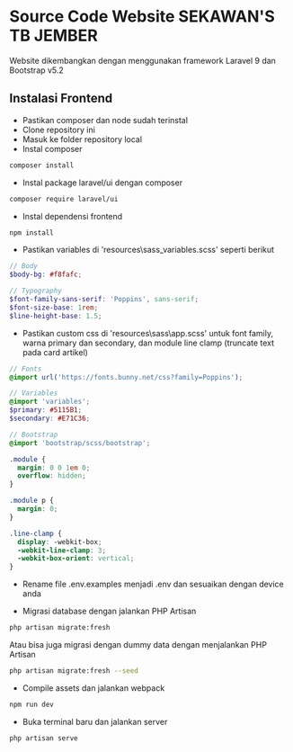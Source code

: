 # Source Code Website SEKAWAN'S TB JEMBER

Website dikembangkan dengan menggunakan framework Laravel 9 dan Bootstrap v5.2

## Instalasi Frontend

- Pastikan composer dan node sudah terinstal
- Clone repository ini
- Masuk ke folder repository local
- Instal composer
```bash
composer install
```

- Instal package laravel/ui dengan composer
```bash
composer require laravel/ui
```

- Instal dependensi frontend
```bash
npm install
```

- Pastikan variables di 'resources\sass\_variables.scss' seperti berikut
```scss
// Body
$body-bg: #f8fafc;

// Typography
$font-family-sans-serif: 'Poppins', sans-serif;
$font-size-base: 1rem;
$line-height-base: 1.5;
```

- Pastikan custom css di 'resources\sass\app.scss' untuk font family, warna primary dan secondary, dan module line clamp (truncate text pada card artikel)
```scss
// Fonts
@import url('https://fonts.bunny.net/css?family=Poppins');

// Variables
@import 'variables';
$primary: #5115B1;
$secondary: #E71C36;

// Bootstrap
@import 'bootstrap/scss/bootstrap';

.module {
  margin: 0 0 1em 0;
  overflow: hidden;
}

.module p {
  margin: 0;
}

.line-clamp {
  display: -webkit-box;
  -webkit-line-clamp: 3;
  -webkit-box-orient: vertical;  
}
```

- Rename file .env.examples menjadi .env dan sesuaikan dengan device anda

- Migrasi database dengan jalankan PHP Artisan
```bash
php artisan migrate:fresh
```
  Atau bisa juga migrasi dengan dummy data dengan menjalankan PHP Artisan
```bash
php artisan migrate:fresh --seed
```

- Compile assets dan jalankan webpack
```bash
npm run dev
```

- Buka terminal baru dan jalankan server
```bash
php artisan serve
```
